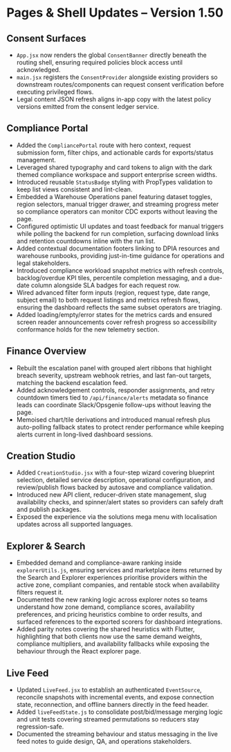 # Pages & Shell Updates – Version 1.50

## Consent Surfaces
- `App.jsx` now renders the global `ConsentBanner` directly beneath the routing shell, ensuring required policies block access until acknowledged.
- `main.jsx` registers the `ConsentProvider` alongside existing providers so downstream routes/components can request consent verification before executing privileged flows.
- Legal content JSON refresh aligns in-app copy with the latest policy versions emitted from the consent ledger service.

## Compliance Portal
- Added the `CompliancePortal` route with hero context, request submission form, filter chips, and actionable cards for exports/status management.
- Leveraged shared typography and card tokens to align with the dark themed compliance workspace and support enterprise screen widths.
- Introduced reusable `StatusBadge` styling with PropTypes validation to keep list views consistent and lint-clean.
- Embedded a Warehouse Operations panel featuring dataset toggles, region selectors, manual trigger drawer, and streaming progress meter so compliance operators can monitor CDC exports without leaving the page.
- Configured optimistic UI updates and toast feedback for manual triggers while polling the backend for run completion, surfacing download links and retention countdowns inline with the run list.
- Added contextual documentation footers linking to DPIA resources and warehouse runbooks, providing just-in-time guidance for operations and legal stakeholders.
- Introduced compliance workload snapshot metrics with refresh controls, backlog/overdue KPI tiles, percentile completion messaging, and a due-date column alongside SLA badges for each request row.
- Wired advanced filter form inputs (region, request type, date range, subject email) to both request listings and metrics refresh flows, ensuring the dashboard reflects the same subset operators are triaging.
- Added loading/empty/error states for the metrics cards and ensured screen reader announcements cover refresh progress so accessibility conformance holds for the new telemetry section.

## Finance Overview
- Rebuilt the escalation panel with grouped alert ribbons that highlight breach severity, upstream webhook retries, and last fan-out targets, matching the backend escalation feed.
- Added acknowledgement controls, responder assignments, and retry countdown timers tied to `/api/finance/alerts` metadata so finance leads can coordinate Slack/Opsgenie follow-ups without leaving the page.
- Memoised chart/tile derivations and introduced manual refresh plus auto-polling fallback states to protect render performance while keeping alerts current in long-lived dashboard sessions.
## Creation Studio
- Added `CreationStudio.jsx` with a four-step wizard covering blueprint selection, detailed service description, operational configuration, and review/publish flows backed by autosave and compliance validation.
- Introduced new API client, reducer-driven state management, slug availability checks, and spinner/alert states so providers can safely draft and publish packages.
- Exposed the experience via the solutions mega menu with localisation updates across all supported languages.

## Explorer & Search
- Embedded demand and compliance-aware ranking inside `explorerUtils.js`, ensuring services and marketplace items returned by the Search and Explorer experiences prioritise providers within the active zone, compliant companies, and rentable stock when availability filters request it.
- Documented the new ranking logic across explorer notes so teams understand how zone demand, compliance scores, availability preferences, and pricing heuristics combine to order results, and surfaced references to the exported scorers for dashboard integrations.
- Added parity notes covering the shared heuristics with Flutter, highlighting that both clients now use the same demand weights, compliance multipliers, and availability fallbacks while exposing the behaviour through the React explorer page.

## Live Feed
- Updated `LiveFeed.jsx` to establish an authenticated `EventSource`, reconcile snapshots with incremental events, and expose connection state, reconnection, and offline banners directly in the feed header.
- Added `liveFeedState.js` to consolidate post/bid/message merging logic and unit tests covering streamed permutations so reducers stay regression-safe.
- Documented the streaming behaviour and status messaging in the live feed notes to guide design, QA, and operations stakeholders.
